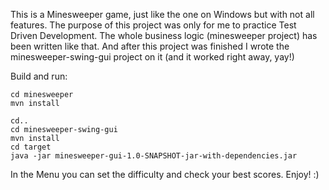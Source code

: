 This is a Minesweeper game, just like the one on Windows but with not all features.
The purpose of this project was only for me to practice Test Driven Development.
The whole business logic (minesweeper project) has been written like that. And after this project was finished I wrote
the minesweeper-swing-gui project on it (and it worked right away, yay!)

Build and run:

```
cd minesweeper
mvn install

cd..
cd minesweeper-swing-gui
mvn install
cd target
java -jar minesweeper-gui-1.0-SNAPSHOT-jar-with-dependencies.jar
```

In the Menu you can set the difficulty and check your best scores.
Enjoy! :)
